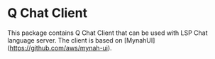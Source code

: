 # Q Chat Client

This package contains Q Chat Client that can be used with LSP Chat language server. The client is based on [MynahUI] (https://github.com/aws/mynah-ui).
